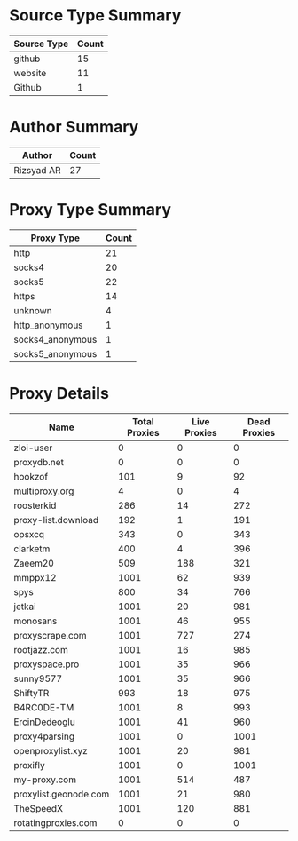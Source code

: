 # Source Type Summary

| Source Type | Count |
|-------------|-------|
| github | 15 |
| website | 11 |
| Github | 1 |


# Author Summary

| Author | Count |
|--------|-------|
| Rizsyad AR | 27 |


# Proxy Type Summary

| Proxy Type | Count |
|------------|-------|
| http | 21 |
| socks4 | 20 |
| socks5 | 22 |
| https | 14 |
| unknown | 4 |
| http_anonymous | 1 |
| socks4_anonymous | 1 |
| socks5_anonymous | 1 |


# Proxy Details

| Name | Total Proxies | Live Proxies | Dead Proxies |
|------|---------------|--------------|---------------|
| zloi-user | 0 | 0 | 0 |
| proxydb.net | 0 | 0 | 0 |
| hookzof | 101 | 9 | 92 |
| multiproxy.org | 4 | 0 | 4 |
| roosterkid | 286 | 14 | 272 |
| proxy-list.download | 192 | 1 | 191 |
| opsxcq | 343 | 0 | 343 |
| clarketm | 400 | 4 | 396 |
| Zaeem20 | 509 | 188 | 321 |
| mmppx12 | 1001 | 62 | 939 |
| spys | 800 | 34 | 766 |
| jetkai | 1001 | 20 | 981 |
| monosans | 1001 | 46 | 955 |
| proxyscrape.com | 1001 | 727 | 274 |
| rootjazz.com | 1001 | 16 | 985 |
| proxyspace.pro | 1001 | 35 | 966 |
| sunny9577 | 1001 | 35 | 966 |
| ShiftyTR | 993 | 18 | 975 |
| B4RC0DE-TM | 1001 | 8 | 993 |
| ErcinDedeoglu | 1001 | 41 | 960 |
| proxy4parsing | 1001 | 0 | 1001 |
| openproxylist.xyz | 1001 | 20 | 981 |
| proxifly | 1001 | 0 | 1001 |
| my-proxy.com | 1001 | 514 | 487 |
| proxylist.geonode.com | 1001 | 21 | 980 |
| TheSpeedX | 1001 | 120 | 881 |
| rotatingproxies.com | 0 | 0 | 0 |
